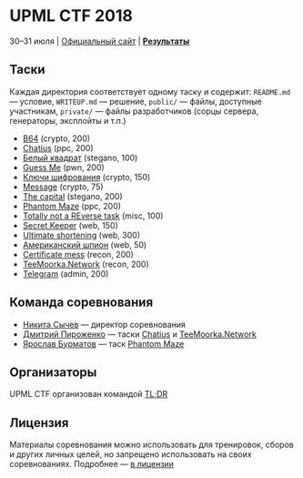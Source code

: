 # UPML CTF 2018

30–31 июля | [Официальный сайт](https://ctf.upml.tech/2018/) | **[Результаты](SCOREBOARD.md)**

## Таски

Каждая директория соответствует одному таску и содержит: `README.md` — условие, `WRITEUP.md` — решение, `public/` — файлы, доступные участникам, `private/` — файлы разработчиков (сорцы сервера, генераторы, эксплойты и т.п.)

* [B64](b64/) (crypto, 200)
* [Chatius](chatius/) (ppc, 200)
* [Белый квадрат](false/) (stegano, 100)
* [Guess Me](guess/) (pwn, 200)
* [Ключи шифрования](keys/) (crypto, 150)
* [Message](message/) (crypto, 75)
* [The capital](metro/) (stegano, 200)
* [Phantom Maze](phantom-maze/) (ppc, 200)
* [Totally not a REverse task](reverse/) (misc, 100)
* [Secret Keeper](secrets/) (web, 150)
* [Ultimate shortening](short/) (web, 300)
* [Американский шпион](spy/) (web, 50)
* [Certificate mess](ssl/) (recon, 200)
* [TeeMoorka.Network](teemoorkanetwork/) (recon, 200)
* [Telegram](telegram/) (admin, 200)

## Команда соревнования

* [Никита Сычев](https://t.me/nsychev) — директор соревнования
* [Дмитрий Пироженко](https://t.me/dmitriypru) — таски [Chatius](chatius/) и [TeeMoorka.Network](teemoorkanetwork/)
* [Ярослав Бурматов](https://t.me/javache) — таск [Phantom Maze](phantom-maze/)

## Организаторы

UPML CTF организован командой [TL;DR](https://ctf.upml.tech/)

## Лицензия

Материалы соревнования можно использовать для тренировок, сборов и других личных целей, но запрещено использовать на своих соревнованиях. Подробнее — [в лицензии](LICENSE)

